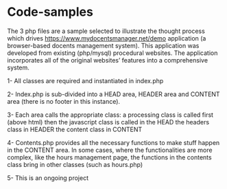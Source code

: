 # Code-samples

The 3 php files are a sample selected to illustrate the thought process which drives https://www.mydocentsmanager.net/demo application (a browser-based docents management system). 
This application was developed from existing (php/mysql) procedural websites. The application incorporates all of the original websites’ features into a comprehensive system.

1- All classes are required and instantiated in index.php

2- Index.php is sub-divided into a HEAD area, HEADER area and CONTENT area (there is no footer in this instance).

3- Each area calls the appropriate class: 
a processing class is called first (above html)
then the javascript class is called in the HEAD
the headers class in HEADER
the content class in CONTENT

4- Contents.php provides all the necessary functions to make stuff happen in the CONTENT area. In some cases, where the functionalities are more complex, like the hours management page, the functions in the contents class bring in other classes (such as hours.php)

5- This is an ongoing project
